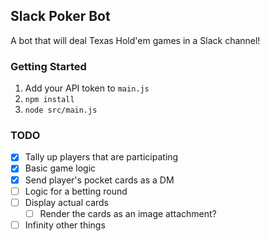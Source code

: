 ## Slack Poker Bot
A bot that will deal Texas Hold'em games in a Slack channel!

### Getting Started
1. Add your API token to `main.js`
1. `npm install`
1. `node src/main.js`

### TODO
- [x] Tally up players that are participating
- [x] Basic game logic
- [x] Send player's pocket cards as a DM
- [ ] Logic for a betting round
- [ ] Display actual cards
  - [ ] Render the cards as an image attachment?
- [ ] Infinity other things
